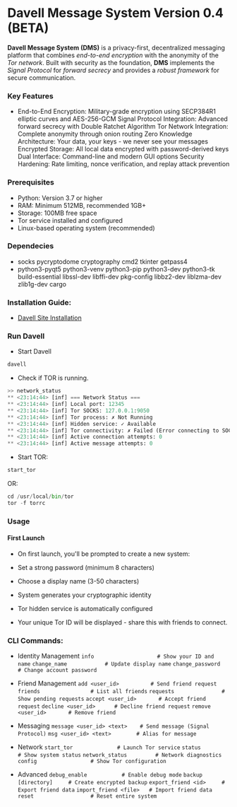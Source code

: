 # Davell Message System Version 0.4 (BETA)

**Davell Message System (DMS)** is a privacy-first, decentralized messaging platform that combines *end-to-end encryption* with the anonymity of the *Tor network*. Built with security as the foundation, **DMS** implements the *Signal Protocol* for *forward secrecy* and provides a *robust framework* for secure communication.


### Key Features
 - End-to-End Encryption: Military-grade encryption using SECP384R1 elliptic curves and AES-256-GCM Signal Protocol Integration: Advanced forward secrecy with Double Ratchet Algorithm Tor Network Integration: Complete anonymity through onion routing Zero Knowledge Architecture: Your data, your keys - we never see your messages Encrypted Storage: All local data encrypted with password-derived keys Dual Interface: Command-line and modern GUI options Security Hardening: Rate limiting, nonce verification, and replay attack prevention

### Prerequisites
 - Python: Version 3.7 or higher
 - RAM: Minimum 512MB, recommended 1GB+
 - Storage: 100MB free space
 - Tor service installed and configured
 - Linux-based operating system (recommended)

### Dependecies
 - socks pycryptodome cryptography cmd2 tkinter getpass4
 - python3-pyqt5 python3-venv python3-pip python3-dev python3-tk build-essential libssl-dev libffi-dev pkg-config libbz2-dev liblzma-dev zlib1g-dev cargo

### Installation Guide:
 - [Davell Site Installation](https://davell.org/learn.html#installation-steps)

### Run Davell
- Start Davell
 ```bash
 davell
 ```
- Check if TOR is running.
 ```python
 >> network_status
 ** <23:14:44> [inf] === Network Status ===
 ** <23:14:44> [inf] Local port: 12345
 ** <23:14:44> [inf] Tor SOCKS: 127.0.0.1:9050
 ** <23:14:44> [inf] Tor process: ✗ Not Running
 ** <23:14:44> [inf] Hidden service: ✓ Available
 ** <23:14:44> [inf] Tor connectivity: ✗ Failed (Error connecting to SOCKS5 proxy 127.0.0.1:9050: [)
 ** <23:14:44> [inf] Active connection attempts: 0
 ** <23:14:44> [inf] Active message attempts: 0
 ```
- Start TOR:
 ```python
 start_tor
 ```
OR:
 ```python
 cd /usr/local/bin/tor
 tor -f torrc
 ```
### Usage
#### First Launch
- On first launch, you'll be prompted to create a new system:

- Set a strong password (minimum 8 characters)
- Choose a display name (3-50 characters)
- System generates your cryptographic identity
- Tor hidden service is automatically configured

- Your unique Tor ID will be displayed - share this with friends to connect.
### CLI Commands:
- Identity Management
`info                    # Show your ID and name`
`change_name            # Update display name`
`change_password        # Change account password`

- Friend Management
`add <user_id>          # Send friend request`
`friends                # List all friends`
`requests               # Show pending requests`
`accept <user_id>       # Accept friend request`
`decline <user_id>      # Decline friend request`
`remove <user_id>       # Remove friend`

- Messaging
`message <user_id> <text>    # Send message (Signal Protocol)`
`msg <user_id> <text>        # Alias for message`

- Network
`start_tor              # Launch Tor service`
`status                 # Show system status`
`network_status         # Network diagnostics`
`config                 # Show Tor configuration`

- Advanced
`debug_enable           # Enable debug mode`
`backup [directory]     # Create encrypted backup`
`export_friend <id>     # Export friend data`
`import_friend <file>   # Import friend data`
`reset                  # Reset entire system`



